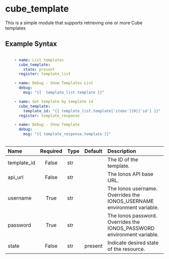 # cube_template

This is a simple module that supports retrieving one or more Cube templates

## Example Syntax


```yaml

    - name: List templates
      cube_template:
        state: present
      register: template_list

    - name: Debug - Show Templates List
      debug:
        msg: "{{  template_list.template }}"

    - name: Get template by template id
      cube_template:
        template_id: "{{ template_list.template['items'][0]['id'] }}"
      register: template_response

    - name: Debug - Show Template
      debug:
        msg: "{{ template_response.template }}"
  
```

  | Name | Required | Type | Default | Description |
  | :--- | :---: | :--- | :--- | :--- |
  | template_id | False | str |  | The ID of the template. |
  | api_url | False | str |  | The Ionos API base URL. |
  | username | True | str |  | The Ionos username. Overrides the IONOS_USERNAME environment variable. |
  | password | True | str |  | The Ionos password. Overrides the IONOS_PASSWORD environment variable. |
  | state | False | str | present | Indicate desired state of the resource. |
